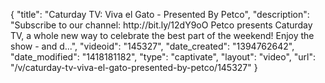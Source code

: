 {
    "title": "Caturday TV: Viva el Gato - Presented By Petco",
    "description": "Subscribe to our channel: http:\/\/bit.ly\/12dY9oO Petco presents Caturday TV, a whole new way to celebrate the best part of the weekend! Enjoy the show - and d...",
    "videoid": "145327",
    "date_created": "1394762642",
    "date_modified": "1418181182",
    "type": "captivate",
    "layout": "video",
    "url": "\/v\/caturday-tv-viva-el-gato-presented-by-petco\/145327"
}